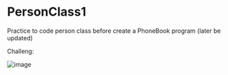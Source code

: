 # PersonClass1
Practice to code person class before create a PhoneBook program (later be updated)


 Challeng:
 
 ![image](https://user-images.githubusercontent.com/97081479/169522796-8df4e709-1f78-453e-be44-d1c13d7e4f94.png)

